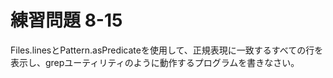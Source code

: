 # 練習問題 8-15

Files.linesとPattern.asPredicateを使用して、正規表現に一致するすべての行を表示し、grepユーティリティのように動作するプログラムを書きなさい。
